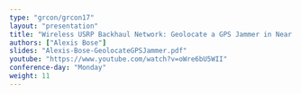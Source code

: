 ```yaml
---
type: "grcon/grcon17"
layout: "presentation"
title: "Wireless USRP Backhaul Network: Geolocate a GPS Jammer in Near Real-Time"
authors: ["Alexis Bose"]
slides: "Alexis-Bose-GeolocateGPSJammer.pdf"
youtube: "https://www.youtube.com/watch?v=oWre6bU5WII"
conference-day: "Monday"
weight: 11
---
```

